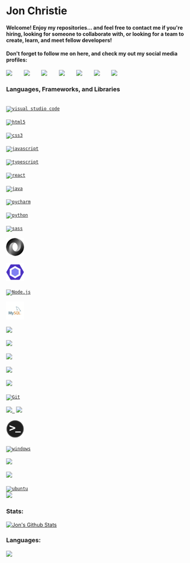 # Jon Christie

#### Welcome! Enjoy my repositories... and feel free to contact me if you're hiring, looking for someone to collaborate with, or looking for a team to create, learn, and meet fellow developers!

#### Don't forget to follow me on here, and check my out my social media profiles:
[<code><img width="72px" src="https://img.icons8.com/color/48/000000/linkedin.png"/></code>](https://www.linkedin.com/jonchristie)       
[<code><img width="72px" src="https://img.icons8.com/color/48/000000/twitter--v2.png"/></code>](https://twitter.com/jonpchristie)       
[<code><img width="72px" src="https://img.icons8.com/color/48/000000/youtube-play.png"/></code>](https://www.youtube.com/channel/UC5GFnN-lv8Yuqc9O3b79k6g)       
[<code><img width="72px" src="https://img.icons8.com/color/48/000000/facebook.png"/></code>](https://www.facebook.com/jonpchristie)       
[<code><img width="72px" src="https://img.icons8.com/color/48/000000/instagram-new--v2.png"/></code>](https://www.instagram.com/fullstack11235)       
[<code><img width="72px" src="https://img.icons8.com/color/48/000000/soundcloud.png"/></code>](https://soundcloud.com/jonchristie#/)       
[<code><img width="72px" src="https://img.icons8.com/color/48/000000/spotify--v1.png"/></code>](https://open.spotify.com/artist/07S7aLfxH70VAX64g1WuFw?si=tlOj1OMBRLm-y4sY8Lox3Q)

### Languages, Frameworks, and Libraries
[<code>
<img alt="visual studio code" width="48px" src="https://img.icons8.com/fluent/240/000000/visual-studio-code-2019.png" />
</code>](https://code.visualstudio.com/)
[<code>
<img alt="html5" width="48px" src="https://img.icons8.com/color/240/000000/html-5.png">
</code>](https://developer.mozilla.org/en-US/docs/Web/HTML)
[<code>
<img alt="css3" width="48px" src="https://img.icons8.com/color/240/000000/css3.png">
</code>](https://developer.mozilla.org/en-US/docs/Web/CSS)
[<code>
<img alt="javascript" width="48px" src="https://img.icons8.com/color/240/000000/javascript.png" />
</code>](https://developer.mozilla.org/en-US/docs/Web/JavaScript)
[<code>
<img alt="typescript"  src="https://img.icons8.com/color/48/000000/typescript.png">
</code>](https://www.typescriptlang.org/)
[<code>
<img alt="react" width="48px" src="https://img.icons8.com/color/240/000000/react-native.png" />
</code>](https://reactjs.org/)
[<code>
<img alt="java" width="48px" src="https://img.icons8.com/color/240/000000/java-coffee-cup-logo.png">
</code>](https://docs.oracle.com/en/java/)
[<code>
<img alt="pycharm" width="48px" src="https://img.icons8.com/color/240/000000/pycharm.png" />
</code>](https://www.jetbrains.com/pycharm/)
[<code>
<img alt="python" width="48px" src="https://img.icons8.com/color/240/000000/python.png">
</code>](https://www.python.org/)
[<code>
<img alt="sass" width="48px" src="https://img.icons8.com/color/240/000000/sass.png">
</code>](https://sass-lang.com/)
[<code>
<img alt="json" width="48px" src="https://raw.githubusercontent.com/github/explore/80688e429a7d4ef2fca1e82350fe8e3517d3494d/topics/json/json.png">
</code>](https://www.json.org/json-en.html)
[<code>
<img alt="eslint" width="48px" src="https://raw.githubusercontent.com/github/explore/80688e429a7d4ef2fca1e82350fe8e3517d3494d/topics/eslint/eslint.png">
</code>](https://eslint.org/)
[<code>
<img alt="Node.js" width="48px" src="https://img.icons8.com/color/240/000000/nodejs.png">
</code>](https://nodejs.org/en/)
[<code>
<img alt="MySQL" width="48px" src="https://raw.githubusercontent.com/github/explore/80688e429a7d4ef2fca1e82350fe8e3517d3494d/topics/mysql/mysql.png">
</code>](https://dev.mysql.com/)
[<code>
<img src="https://img.icons8.com/color/48/000000/adobe-indesign.png"/>
</code>](https://www.adobe.com/creativecloud.html)
[<code>
<img src="https://img.icons8.com/fluent/48/000000/adobe-photoshop.png"/>
</code>](https://www.adobe.com/creativecloud.html)
[<code>
<img src="https://img.icons8.com/fluent/48/000000/adobe-dreamweaver.png"/>
</code>](https://www.adobe.com/creativecloud.html)
[<code>
<img src="https://img.icons8.com/fluent/48/000000/adobe-illustrator.png"/>
</code>](https://www.adobe.com/creativecloud.html)
[<code>
<img src="https://img.icons8.com/ios/50/ffffff/markdown--v2.png"/>
</code>](https://www.markdownguide.org/)
[<code>
<img alt="Git" width="48px" src="https://img.icons8.com/color/240/000000/git.png">
</code>](https://git-scm.com/)
[<code>
<img src="https://img.icons8.com/ios/50/ffffff/github.png"/>
</code>](https://github.com/)
[<code><img src="https://img.icons8.com/color/48/000000/heroku.png"/>
</code>](www.heroku.com)
[<code>
<img alt="terminal" width="48px" src="https://raw.githubusercontent.com/github/explore/80688e429a7d4ef2fca1e82350fe8e3517d3494d/topics/terminal/terminal.png">
</code>](https://docs.microsoft.com/en-us/windows/terminal/)
[<code>
<img alt="windows" width="48px" src="https://img.icons8.com/color/240/000000/windows-10.png">
</code>](https://www.microsoft.com/en-us/windows)
[<code>
<img width="48px" src="https://img.icons8.com/windows/32/ffffff/amazon-web-services.png"/>
</code>](aws.com)
[<code>
<img src="https://img.icons8.com/color/48/000000/mac-os.png"/>
</code>](https://www.apple.com/)
[<code>
<img alt="ubuntu" width="48px" src="https://img.icons8.com/color/96/000000/ubuntu--v1.png">
</code>](https://ubuntu.com/)
[<code><img src="https://img.icons8.com/color/48<!--  -->/000000/mongodb.png"/>
</code>](www.mongodb.com)


### Stats:
<a href="https://github.com/mathcodes">
<img align="center" alt="Jon's Github Stats" src="https://github-readme-stats.codestackr.vercel.app/api?username=mathcodes&show_icons=true&hide_border=true&count_private=true&include_all_commits=true&theme=radical" /></a>

### Languages:
<a href="https://github.com/mathcodes">
  <img align="center" src="https://github-readme-stats.anuraghazra1.vercel.app/api/top-langs/?username=mathcodes&layout=compact&theme=radical" />
</a>

 
